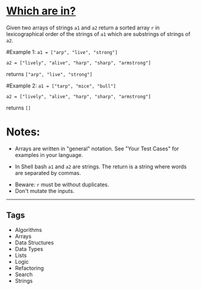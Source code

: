 # [Which are in?](https://www.codewars.com/kata/550554fd08b86f84fe000a58)

Given two arrays of strings `a1` and `a2` return a sorted array `r` in lexicographical order of the strings of `a1` which are substrings of strings of `a2`.

#Example 1:
`a1 = ["arp", "live", "strong"]`

`a2 = ["lively", "alive", "harp", "sharp", "armstrong"]`

returns `["arp", "live", "strong"]`

#Example 2:
`a1 = ["tarp", "mice", "bull"]`

`a2 = ["lively", "alive", "harp", "sharp", "armstrong"]`

returns `[]`

# Notes:

- Arrays are written in "general" notation. See "Your Test Cases" for examples in your language.

- In Shell bash `a1` and `a2` are strings. The return is a string where words are separated by commas.

* Beware: `r` must be without duplicates.
* Don't mutate the inputs.

---

## Tags

- Algorithms
- Arrays
- Data Structures
- Data Types
- Lists
- Logic
- Refactoring
- Search
- Strings
